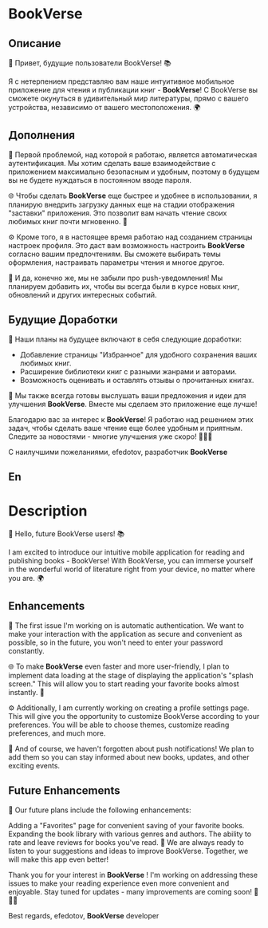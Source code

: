# BookVerse

## Описание

🌟 Привет, будущие пользователи BookVerse! 📚

Я с нетерпением представляю вам наше интуитивное мобильное приложение для чтения и публикации книг - **BookVerse**! С BookVerse вы сможете окунуться в удивительный мир литературы, прямо с вашего устройства, независимо от вашего местоположения. 🌍

## Дополнения

🔐 Первой проблемой, над которой я работаю, является автоматическая аутентификация. Мы хотим сделать ваше взаимодействие с приложением максимально безопасным и удобным, поэтому в будущем вы не будете нуждаться в постоянном вводе пароля.

🌐 Чтобы сделать **BookVerse** еще быстрее и удобнее в использовании, я планирую внедрить загрузку данных еще на стадии отображения "заставки" приложения. Это позволит вам начать чтение своих любимых книг почти мгновенно. 🚀

⚙️ Кроме того, я в настоящее время работаю над созданием страницы настроек профиля. Это даст вам возможность настроить **BookVerse** согласно вашим предпочтениям. Вы сможете выбирать темы оформления, настраивать параметры чтения и многое другое.

🔔 И да, конечно же, мы не забыли про push-уведомления! Мы планируем добавить их, чтобы вы всегда были в курсе новых книг, обновлений и других интересных событий.

## Будущие Доработки

🚀 Наши планы на будущее включают в себя следующие доработки:

- Добавление страницы "Избранное" для удобного сохранения ваших любимых книг.
- Расширение библиотеки книг с разными жанрами и авторами.
- Возможность оценивать и оставлять отзывы о прочитанных книгах.

📣 Мы также всегда готовы выслушать ваши предложения и идеи для улучшения **BookVerse**. Вместе мы сделаем это приложение еще лучше!

Благодарю вас за интерес к **BookVerse**! Я работаю над решением этих задач, чтобы сделать ваше чтение еще более удобным и приятным. Следите за новостями - многие улучшения уже скоро! 📱📖🌟

С наилучшими пожеланиями,
efedotov, разработчик **BookVerse**
## En
# Description
🌟 Hello, future BookVerse users! 📚

I am excited to introduce our intuitive mobile application for reading and publishing books - BookVerse! With BookVerse, you can immerse yourself in the wonderful world of literature right from your device, no matter where you are. 🌍

## Enhancements
🔐 The first issue I'm working on is automatic authentication. We want to make your interaction with the application as secure and convenient as possible, so in the future, you won't need to enter your password constantly.

🌐 To make **BookVerse** even faster and more user-friendly, I plan to implement data loading at the stage of displaying the application's "splash screen." This will allow you to start reading your favorite books almost instantly. 🚀

⚙️ Additionally, I am currently working on creating a profile settings page. This will give you the opportunity to customize BookVerse according to your preferences. You will be able to choose themes, customize reading preferences, and much more.

🔔 And of course, we haven't forgotten about push notifications! We plan to add them so you can stay informed about new books, updates, and other exciting events.

## Future Enhancements
🚀 Our future plans include the following enhancements:

Adding a "Favorites" page for convenient saving of your favorite books.
Expanding the book library with various genres and authors.
The ability to rate and leave reviews for books you've read.
📣 We are always ready to listen to your suggestions and ideas to improve BookVerse. Together, we will make this app even better!

Thank you for your interest in **BookVerse** ! I'm working on addressing these issues to make your reading experience even more convenient and enjoyable. Stay tuned for updates - many improvements are coming soon! 📱📖🌟

Best regards,
efedotov, **BookVerse** developer
